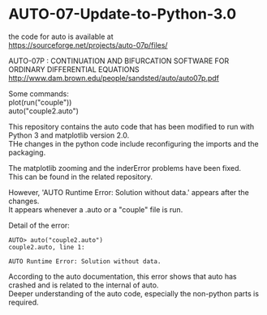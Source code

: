 # AUTO-07-Update-to-Python-3.0
the code for auto is available at  
https://sourceforge.net/projects/auto-07p/files/  

AUTO-07P :
CONTINUATION AND BIFURCATION SOFTWARE
FOR ORDINARY DIFFERENTIAL EQUATIONS
http://www.dam.brown.edu/people/sandsted/auto/auto07p.pdf

Some commands:  
plot(run("couple"))  
auto("couple2.auto")  

This repository contains the auto code that has been modified to run with Python 3 and matplotlib version 2.0.   
THe changes in the python code include reconfiguring the imports and the packaging.  

The matplotlib zooming and the inderError problems have been fixed.  
This can be found in the related repository.  

However, 'AUTO Runtime Error: Solution without data.' appears after the changes.  
It appears whenever a .auto or a "couple" file is run.

Detail of the error:
```
AUTO> auto("couple2.auto")
couple2.auto, line 1:

AUTO Runtime Error: Solution without data.
```

According to the auto documentation, this error shows that auto has crashed and is related to the internal of auto.  
Deeper understanding of the auto code, especially the non-python parts is required.  

